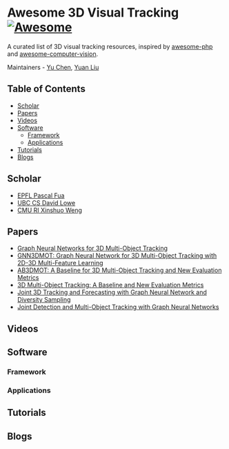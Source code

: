 # Awesome 3D Visual Tracking [![Awesome](https://cdn.rawgit.com/sindresorhus/awesome/d7305f38d29fed78fa85652e3a63e154dd8e8829/media/badge.svg)](https://github.com/sindresorhus/awesome)

A curated list of 3D visual tracking resources, inspired by [awesome-php](https://github.com/ziadoz/awesome-php) and [awesome-computer-vision](https://github.com/jbhuang0604/awesome-computer-vision).

Maintainers - [Yu Chen](https://github.com/SnailWalkerYC), [Yuan Liu](123)

## Table of Contents
- [Scholar](#scholar)
- [Papers](#papers)
- [Videos](#videos)
- [Software](#software)
  - [Framework](#framework)
  - [Applications](#applications)
- [Tutorials](#tutorials)
- [Blogs](#blogs)

## Scholar
* [EPFL Pascal Fua](https://people.epfl.ch/pascal.fua/bio?lang=en)
* [UBC CS David Lowe](https://www.cs.ubc.ca/~lowe/home.html)
* [CMU RI Xinshuo Weng](http://www.xinshuoweng.com/)

## Papers
* [Graph Neural Networks for 3D Multi-Object
Tracking](https://arxiv.org/pdf/2008.09506.pdf)
* [GNN3DMOT: Graph Neural Network for 3D Multi-Object Tracking
with 2D-3D Multi-Feature Learning](https://openaccess.thecvf.com/content_CVPR_2020/papers/Weng_GNN3DMOT_Graph_Neural_Network_for_3D_Multi-Object_Tracking_With_2D-3D_CVPR_2020_paper.pdf)
* [AB3DMOT: A Baseline for 3D Multi-Object
Tracking and New Evaluation Metrics](https://arxiv.org/pdf/2008.08063.pdf)
* [3D Multi-Object Tracking: A Baseline and New Evaluation Metrics](https://arxiv.org/pdf/1907.03961.pdf)
* [Joint 3D Tracking and Forecasting with
Graph Neural Network and Diversity Sampling](https://arxiv.org/pdf/2003.07847.pdf)
* [Joint Detection and Multi-Object Tracking
with Graph Neural Networks](https://arxiv.org/pdf/2006.13164.pdf)


## Videos

## Software 

### Framework

### Applications

## Tutorials

## Blogs





